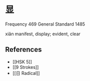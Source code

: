 # 显
Frequency 469
General Standard 1485

xiǎn
manifest, display; evident, clear

## References
- [[HSK 5]]
- [[9 Strokes]]
- [[日 Radical]]